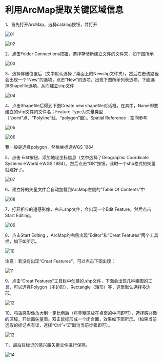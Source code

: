 # 利用ArcMap提取关键区域信息

1、首先打开ArcMap，选择catalog按钮，并打开

![01](pics/01.png)

![02](pics/02.png)

2、点击Folder Connections按钮，选择存储新建立文件的文件夹，如下图所示

![03](pics/03.png)

3、选择存储位置后（文中默认选择了桌面上的Newshp文件夹），然后右击该路径会出现一个“New”的选项，点击“New”的选项，出现下图所示列表选项，下面选择Shapefile选项，从而建立shp文件

![04](pics/04.png)

4、点击Shapefile后得到下图Create new shapefile对话框。在其中，Name即要建立的shp文件的文件名；Feature Type为矢量类型（“point”点、“Polyline”线、“polygon”面）。Spatial Reference：空间参考

![05](pics/05.png)

![06](pics/06.png)

我一般是选择polygon，然后坐标选WGS 1984

5、点击 Edit按钮，添加地理坐标信息（文中选择了Geographic Coordinate Systems->World->WGS 1984）。然后点击“OK”按钮，此时一个shp格式的矢量就建好了。

![07](pics/07.png)

6、建立好的矢量文件会自动加载到ArcMap左侧的“Table Of Contents”中

![08](pics/08.png)

7、打开相应的遥感影像，右击.shp文件，会出现一个Edit Feature，然后点击Start Editing。

![09](pics/09.png)

8、点击Start Editing ，ArcMap的右侧出现“Editor”和“Creat Features”两个工具栏，如下如所示。

![10](pics/10.png)

注意：若没有出现“Creat Features”，可以点击下图出现：

![11](pics/11.png)

9、点击“Creat Features”工具栏中创建的.shp文件，下面会出现几种画图的工具，可以选择Polygon（多边形）、Rectangle（矩形）等，这里默认选择多边形。

![12](pics/12.png)

10、将遥感影像放大到一定比例后（将养殖区放在桌面的中间即可），选择感兴趣的区域，开始画矢量图。双击鼠标形成一个闭合面，效果如下图所示。（如果当前选取的标记点有误，选择“Ctrl”+“Z”取消当前步骤即可）。

![13](pics/13.png)

11、最后将标记的感兴趣矢量文件进行保存。

![14](pics/14.png)

